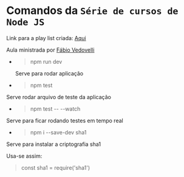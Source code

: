 #  Comandos da `Série de cursos de Node JS`

Link para a play list criada: [Aqui](https://www.youtube.com/playlist?list=PLGuGdcwBzUZt10zvj6_xuDeasOnXdWWnx)

Aula ministrada por [Fábio Vedovelli](https://www.youtube.com/channel/UC1PUtdA_NktdtmRpF_UGG_w)

* >npm run dev  

  Serve para rodar aplicação
    
 * >npm test 
 
 Serve rodar arquivo de teste da aplicação
 
 * >npm test -- --watch 
 
 Serve para ficar rodando testes em tempo real
 
 * >npm i --save-dev sha1
 
 Serve para instalar a criptografia sha1
 
 Usa-se assim:
   > const sha1 = require('sha1')

   

